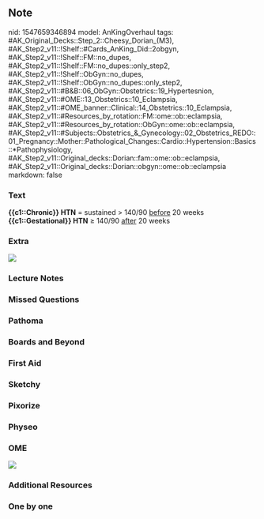 ## Note
nid: 1547659346894
model: AnKingOverhaul
tags: #AK_Original_Decks::Step_2::Cheesy_Dorian_(M3), #AK_Step2_v11::!Shelf::#Cards_AnKing_Did::2obgyn, #AK_Step2_v11::!Shelf::FM::no_dupes, #AK_Step2_v11::!Shelf::FM::no_dupes::only_step2, #AK_Step2_v11::!Shelf::ObGyn::no_dupes, #AK_Step2_v11::!Shelf::ObGyn::no_dupes::only_step2, #AK_Step2_v11::#B&B::06_ObGyn::Obstetrics::19_Hypertesnion, #AK_Step2_v11::#OME::13_Obstetrics::10_Eclampsia, #AK_Step2_v11::#OME_banner::Clinical::14_Obstetrics::10_Eclampsia, #AK_Step2_v11::#Resources_by_rotation::FM::ome::ob::eclampsia, #AK_Step2_v11::#Resources_by_rotation::ObGyn::ome::ob::eclampsia, #AK_Step2_v11::#Subjects::Obstetrics_&_Gynecology::02_Obstetrics_REDO::01_Pregnancy::Mother::Pathological_Changes::Cardio::Hypertension::Basics::*Pathophysiology, #AK_Step2_v11::Original_decks::Dorian::fam::ome::ob::eclampsia, #AK_Step2_v11::Original_decks::Dorian::obgyn::ome::ob::eclampsia
markdown: false

### Text
<div>
  <b>{{c1::Chronic}} HTN</b> = sustained > 140/90 <u>before</u>
  20 weeks
</div><b>{{c1::Gestational}} HTN</b> ≥ 140/90 <u>after</u> 20 weeks

### Extra
<img src="paste-3676492005880.jpg">

### Lecture Notes


### Missed Questions


### Pathoma


### Boards and Beyond


### First Aid


### Sketchy


### Pixorize


### Physeo


### OME
<div class="ome-widget">
  <a href=
  "https://onlinemeded.org/spa/obstetrics/eclampsia/acquire?ref=anki">
  <img src="_OME_AnkiFlashcards_Lesson_3.png"></a>
</div>

### Additional Resources


### One by one

